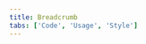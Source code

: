 ```yaml
---
title: Breadcrumb
tabs: ['Code', 'Usage', 'Style']
---
```



<component 
    name="Breadcrumb"
    component="breadcrumb" 
    variation="breadcrumb"
    experimental="true"
    >
</component>
<component-docs component="breadcrumb" experimental="true"></component-docs>

